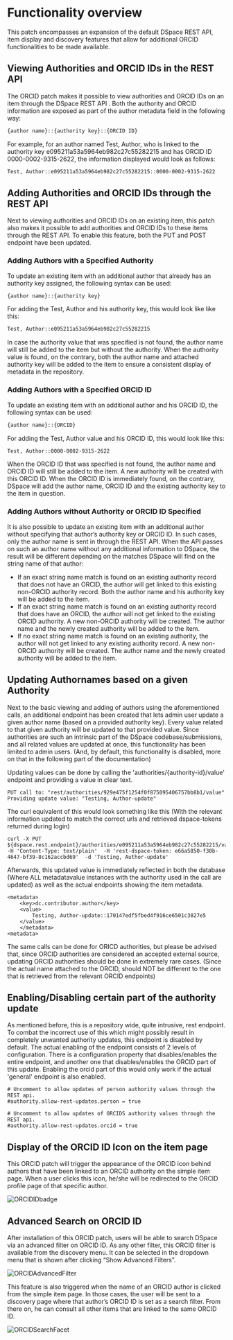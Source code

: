 # Functionality overview

This patch encompasses an expansion of the default DSpace REST API, item display and discovery features that allow for additional ORCID functionalities to be made available. 

## Viewing Authorities and ORCID IDs in the REST API

The ORCID patch makes it possible to view authorities and ORCID IDs on an item through the DSpace REST API . Both the authority and ORCID information are exposed as part of the author metadata field in the following way: 

```bash
{author name}::{authority key}::{ORCID ID}
```

For example, for an author named Test, Author, who is linked to the authority key  e095211a53a5964eb982c27c55282215 and has ORCID ID 0000-0002-9315-2622, the information displayed would look as follows: 

```bash
Test, Author::e095211a53a5964eb982c27c55282215::0000-0002-9315-2622
```

## Adding Authorities and ORCID IDs through the REST API

Next to viewing authorities and ORCID IDs on an existing item, this patch also makes it possible to add authorities and ORCID IDs to these items through the REST API. To enable this feature, both the PUT and POST endpoint have been updated. 

### Adding Authors with a Specified Authority

To update an existing item with an additional author that already has an authority key assigned, the following syntax can be used:

```bash
{author name}::{authority key}
```

For adding the Test, Author and his authority key, this would look like like this:

```bash
Test, Author::e095211a53a5964eb982c27c55282215
```

In case the authority value that was specified is not found, the author name will still be added to the item but without the authority. When the authority value is found, on the contrary, both the author name and attached authority key will be added to the item to ensure a consistent display of metadata in the repository. 

### Adding Authors with a Specified ORCID ID

To update an existing item with an additional author and his ORCID ID, the following syntax can be used:

```bash
{author name}::{ORCID}
```

For adding the Test, Author value and his ORCID ID, this would look like this:

```bash
Test, Author::0000-0002-9315-2622
```

When the ORCID ID that was specified is not found, the author name and ORCID ID will still be added to the item. A new authority will be created with this ORCID ID. When the ORCID ID is immediately found, on the contrary, DSpace will add the author name, ORCID ID and the existing authority key to the item in question. 

### Adding Authors without Authority or ORCID ID Specified

It is also possible to update an existing item with an additional author without specifying that author’s authority key or ORCID ID. In such cases, only the author name is sent in through the REST API. When the API passes on such an author name without any additional information to DSpace, the result will be different depending on the matches DSpace will find on the string name of that author:

* If an exact string name match is found on an existing authority record that does not have an ORCID, the author will get linked to this existing non-ORCID authority record. Both the author name and his authority key will be added to the item. 
* If an exact string name match is found on an existing authority record that does have an ORCID, the author will not get linked to the existing ORCID authority. A new non-ORCID authority will be created. The author name and the newly created authority will be added to the item. 
* If no exact string name match is found on an existing authority, the author will not get linked to any existing authority record. A new non-ORCID authority will be created. The author name and the newly created authority will be added to the item. 

## Updating Authornames based on a given Authority
Next to the basic viewing and adding of authors using the aforementioned calls, an additional endpoint has been created that lets admin user update a given author name (based on a provided authority key).
Every value related to that given authority will be updated to that provided value.
Since authorities are such an intrinsic part of the DSpace codebase/submissions, and all related values are updated at once, this functionality has been limited to admin users. (And, by default, this functionality is disabled, more on that in the following part of the documentation)

Updating values can be done by calling the 'authorities/{authority-id}/value' endpoint and providing a value in clear text.

```
PUT call to: "rest/authorities/929e475f1254f0f875095406757bb8b1/value"
Providing update value: "Testing, Author-update"
```

The curl equivalent of this would look something like this (With the relevant information updated to match the correct urls and retrieved dspace-tokens returned during login)

```
curl -X PUT   ${dspace.rest.endpoint}/authorities/e095211a53a5964eb982c27c55282215/value   -H 'Content-Type: text/plain'  -H 'rest-dspace-token: e66a5850-f30b-4647-bf39-8c162accbd69'  -d 'Testing, Author-update'
```

Afterwards, this updated value is immediately reflected in both the database (Where ALL metadatavalue instances with the authority used in the call are updated) as well as the actual endpoints showing the item metadata.
```
<metadata>
    <key>dc.contributor.author</key>
    <value>
        Testing, Author-update::170147edf5fbed4f916ce6501c3827e5
    </value>
    </metadata>
<metadata>
```

The same calls can be done for ORICD authorities, but please be advised that, since ORCID authorities are considered an accepted external source, updating ORCID authorities should be done in extremely rare cases. (Since the actual name attached to the ORCID, should NOT be different to the one that is retrieved from the relevant ORCID endpoints)

## Enabling/Disabling certain part of the authority update

As mentioned before, this is a repository wide, quite intrusive, rest endpoint.
To combat the incorrect use of this which might possibly result in completely unwanted authority updates, this endpoint is disabled by default.
The actual enabling of the endpoint consists of 2 levels of configuration.
There is a configuration property that disables/enables the entire endpoint, and another one that disables/enables the ORCID part of this update.
Enabling the orcid part of this would only work if the actual 'general' endpoint is also enabled.

```
# Uncomment to allow updates of person authority values through the REST api.
#authority.allow-rest-updates.person = true

# Uncomment to allow updates of ORCIDS authority values through the REST api.
#authority.allow-rest-updates.orcid = true
```
 
## Display of the ORCID ID Icon on the item page

This ORCID patch will trigger the appearance of the ORCID icon behind authors that have been linked to an ORCID authority on the simple item page. When a user clicks this icon, he/she will be redirected to the ORCID profile page of that specific author.

![ORCIDIDbadge](_images/ORCID_ID_Icon_ItemPage.png "ORCIDIDBadge")

## Advanced Search on ORCID ID

After installation of this ORCID patch, users will be able to search DSpace via an advanced filter on ORCID ID. As any other filter, this ORCID filter is available from the discovery menu. It can be selected in the dropdown menu that is shown after clicking “Show Advanced Filters”. 

![ORCIDAdvancedFilter](_images/Advancedfilter_ORCIDID.png "ORCIDAdvancedFilter")

This feature is also triggered when the name of an ORCID author is clicked from the simple item page. In those cases, the user will be sent to a discovery page where that author’s ORCID ID is set as a search filter. From there on, he can consult all other items that are linked to the same ORCID ID.

![ORCIDSearchFacet](_images/ORCIDID_searchfacet.png "ORCIDSearchFacet")
